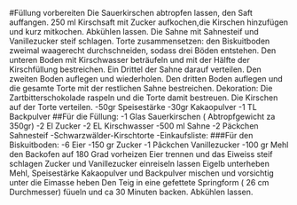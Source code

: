 #Füllung vorbereiten
Die Sauerkirschen abtropfen lassen, den Saft auffangen.
250 ml Kirschsaft mit Zucker aufkochen,die Kirschen hinzufügen und kurz mitkochen. Abkühlen lassen.
Die Sahne mit Sahnesteif und Vanillezucker steif schlagen.
Torte zusammensetzen:
den Biskuitboden zweimal waagerecht durchschneiden, sodass drei Böden entstehen.
Den unteren Boden mit Kirschwasser beträufeln und mit der Hälfte der Kirschfüllung bestreichen. Ein Drittel der
Sahne darauf verteilen.
Den zweiten Boden auflegen und wiederholen.
Den dritten Boden auflegen und die gesamte Torte mit der restlichen Sahne bestreichen.
Dekoration:
Die Zartbitterschokolade raspeln und die Torte damit bestreuen.
Die Kirschen auf der Torte verteilen.
-50gr Speisestärke
-30gr Kakaopulver
-1 TL Backpulver
##Für die Füllung:
-1 Glas Sauerkirschen ( Abtropfgewicht za 350gr)
-2 El Zucker
-2 EL Kirschwasser
-500 ml Sahne
-2 Päckchen Sahnesteif
-Schwarzwälder-Kirschtorte
-Einkaufsliste:
###Für den Biskuitboden:
-6 Eier
-150 gr Zucker
-1 Pâckchen Vanillezucker
-100 gr Mehl
den Backofen auf 180 Grad vorheizen
Eier trennen und das Eiweiss steif schlagen
Zucker und Vanillezucker einreiseln lassen
Eigelb unterheben
Mehl, Speisestärke Kakaopulver und Backpulver mischen und vorsichtig unter die Eimasse heben
Den Teig in eine gefettete Springform ( 26 cm Durchmesser) füueln und ca 30 Minuten backen. Abkühlen lassen.





